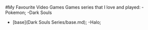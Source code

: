 #My Favourite Video Games
Games series that I love and played:
-Pokemon;
-Dark Souls
  - [base](Dark Souls Series/base.md);
-Halo;